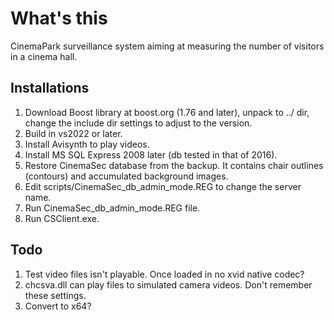 
# What's this

CinemaPark surveillance system aiming at measuring the number of visitors in a cinema hall.

## Installations

1) Download Boost library at boost.org (1.76 and later), unpack to ../ dir, change the include dir settings to adjust to the version.
3) Build in vs2022 or later.
2) Install Avisynth to play videos.
3) Install MS SQL Express 2008 later (db tested in that of 2016).
4) Restore CinemaSec database from the backup. It contains chair outlines (contours) and accumulated background images.
5) Edit scripts/CinemaSec_db_admin_mode.REG to change the server name.
6) Run CinemaSec_db_admin_mode.REG file.
7) Run CSClient.exe.

## Todo

1) Test video files isn't playable. Once loaded in  no xvid native codec?
2) chcsva.dll can play files to simulated camera videos. Don't remember these settings.
3) Convert to x64?
